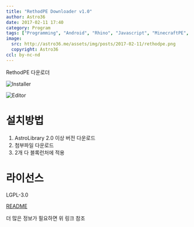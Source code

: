 ```yaml
---
title: "RethodPE Downloader v1.0"
author: Astro36
date: 2017-02-11 17:40
category: Program
tags: ["Programming", "Android", "Rhino", "Javascript", "MinecraftPE", "BlockLauncher", "AstroLibrary", "RethodPE Downloader"]
image:
  src: http://astro36.me/assets/img/posts/2017-02-11/rethodpe.png
  copyright: Astro36
ccl: by-nc-nd
---
```


RethodPE 다운로더

![Installer](https://m.cafe.naver.com/ImageView.nhn?imageUrl=https%3A%2F%2Fmcafethumb-phinf.pstatic.net%2FMjAxNzAyMTFfMTQ4%2FMDAxNDg2ODAyNDQxOTkx.oVoqAf3Gs0ArgN16JafqljIV-ot813uQd3FOLS3CviQg.DXDqA_sA1m59DmvomsRgT65rIO9bg6JCcGb4xC66x4Mg.JPEG.astr36%2FexternalFile.jpg%3Ftype%3Dw1280)

![Editor](https://m.cafe.naver.com/ImageView.nhn?imageUrl=https%3A%2F%2Fmcafethumb-phinf.pstatic.net%2FMjAxNzAyMTFfMjk5%2FMDAxNDg2ODAyNDQyNDgz.jTRCP3ZR9d6lh86WzUPRsaU9t5sA-dQeg8DayxwmLBwg.CfzytgD_rQCvdZFYChYbqug-7-N9_jz0IL6Mb0wal_Ug.JPEG.astr36%2FexternalFile.jpg%3Ftype%3Dw1280)

# 설치방법

1. AstroLibrary 2.0 이상 버전 다운로드
2. 첨부파일 다운로드
3. 2개 다 블록런처에 적용

# 라이선스

LGPL-3.0

[README](https://github.com/Astro36/NewModPE-Addon/blob/master/RethodPE/README.md)

더 많은 정보가 필요하면 위 링크 참조
